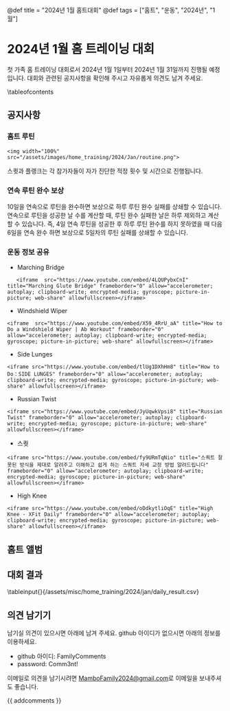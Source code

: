 @def title = "2024년 1월 홈트대회"
@def tags = ["홈트", "운동", "2024년", "1월"]

# 2024년 1월 홈 트레이닝 대회

첫 가족 홈 트레이닝 대회로서 2024년 1월 1일부터 2024년 1월 31일까지 진행될 예정입니다.
대회와 관련된 공지사항을 확인해 주시고 자유롭게 의견도 남겨 주세요.

\tableofcontents <!-- you can use \toc as well -->


## 공지사항
### 홈트 루틴

~~~
<img width="100%" src="/assets/images/home_training/2024/Jan/routine.png">
~~~

<!--\fig{/assets/images/home_training/2024/Jan/routine.png}
-->

스큇과 플랭크는 각 참가자들이 자가 진단한 적정 횟수 및 시간으로 진행됩니다.

### 연속 루틴 완수 보상
10일을 연속으로 루틴을 완수하면 보상으로 하루 루틴 완수 실패를 상쇄할 수 있습니다.
연속으로 루틴을 성공한 날 수를 계산할 때, 루틴 완수 실패한 날은 하루 제외하고 계산할 수 있습니다.
즉, 4일 연속 루틴을 성공한 후 하루 루틴 완수를 하지 못하였을 때 다음 6일을 연속 완수 하면 보상으로 5일차의 루틴 실패를 상쇄할 수 있습니다.

### 운동 정보 공유
* Marching Bridge
~~~
   <iframe  src="https://www.youtube.com/embed/4LQUPybxCnI" title="Marching Glute Bridge" frameborder="0" allow="accelerometer; autoplay; clipboard-write; encrypted-media; gyroscope; picture-in-picture; web-share" allowfullscreen></iframe>
~~~


* Windshield Wiper
~~~
<iframe  src="https://www.youtube.com/embed/X59_4RrU_aA" title="How to Do a Windshield Wiper | Ab Workout" frameborder="0" allow="accelerometer; autoplay; clipboard-write; encrypted-media; gyroscope; picture-in-picture; web-share" allowfullscreen></iframe>
~~~

* Side Lunges
~~~
<iframe src="https://www.youtube.com/embed/tlUg1DXhHm8" title="How to Do：SIDE LUNGES" frameborder="0" allow="accelerometer; autoplay; clipboard-write; encrypted-media; gyroscope; picture-in-picture; web-share" allowfullscreen></iframe>
~~~

* Russian Twist
~~~
<iframe src="https://www.youtube.com/embed/JyUqwkVpsi8" title="Russian Twist" frameborder="0" allow="accelerometer; autoplay; clipboard-write; encrypted-media; gyroscope; picture-in-picture; web-share" allowfullscreen></iframe>
~~~

* 스퀏
~~~
<iframe src="https://www.youtube.com/embed/fy9URmTqNio" title="스쿼트 잘못된 방식을 제대로 알려주고 이해하고 쉽게 하는 스쿼트 자세 교정 방법 알려드립니다" frameborder="0" allow="accelerometer; autoplay; clipboard-write; encrypted-media; gyroscope; picture-in-picture; web-share" allowfullscreen></iframe>
~~~

* High Knee
~~~
<iframe src="https://www.youtube.com/embed/oDdkytliOqE" title="High Knee - XFit Daily" frameborder="0" allow="accelerometer; autoplay; clipboard-write; encrypted-media; gyroscope; picture-in-picture; web-share" allowfullscreen></iframe>
~~~

## 홈트 앨범

## 대회 결과

\tableinput{}{/assets/misc/home_training/2024/jan/daily_result.csv}

## 의견 남기기

남기실 의견이 있으시면 아래에 남겨 주세요. github 아이디가 없으시면 아래의 정보를 이용하세요.

* github 아이디: FamilyComments
* password: Comm3nt!

이메일로 의견을 남기시려면 [MamboFamily2024@gmail.com](mailto:MamboFamily2024@gmail.com)로 이메일을 보내주셔도 좋습니다.

{{ addcomments }}
